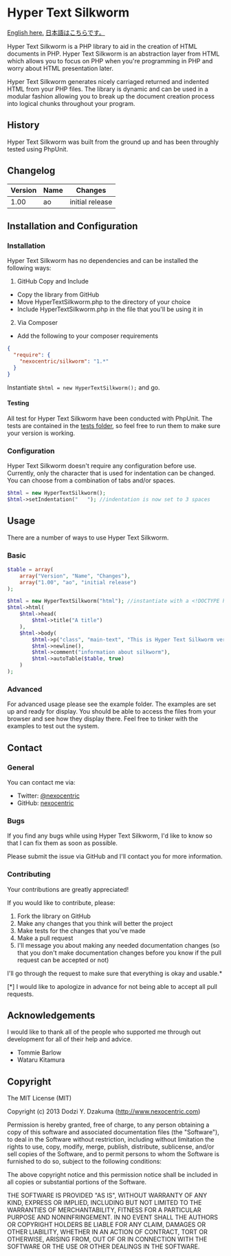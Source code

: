 Hyper Text Silkworm
===================
[English here.](./README)
[日本語はこちらです。](./README.jp)

Hyper Text Silkworm is a PHP library to aid in the creation of HTML documents in PHP. Hyper Text Silkworm is an abstraction layer from HTML which allows you to focus on PHP when you're programming in PHP and worry about HTML presentation later.

Hyper Text Silkworm generates nicely carriaged returned and indented HTML from your PHP files. The library is dynamic and can be used in a modular fashion allowing you to break up the document creation process into logical chunks throughout your program.

History
-------
Hyper Text Silkworm was built from the ground up and has been throughly tested using PhpUnit.

Changelog
---------
| Version | Name            | Changes         |
|---------|-----------------|-----------------|
| 1.00    | ao              | initial release |

Installation and Configuration
------------------------------
### Installation
Hyper Text Silkworm has no dependencies and can be installed the following ways:
1. GitHub Copy and Include
  * Copy the library from GitHub
  * Move HyperTextSilkworm.php to the directory of your choice
  * Include HyperTextSilkworm.php in the file that you'll be using it in
2. Via Composer
  * Add the following to your composer requirements
  ```json
  {
    "require": {
      "nexocentric/silkworm": "1.*"
    }
  }
  ```
Instantiate `$html = new HyperTextSilkworm();` and go.

#### Testing
All test for Hyper Text Silkworm have been conducted with PhpUnit. The tests are contained in the [tests folder](./tests), so feel free to run them to make sure your version is working.

### Configuration
Hyper Text Silkworm doesn't require any configuration before use. Currently, only the character that is used for indentation can be changed. You can choose from a combination of tabs and/or spaces.

```php
$html = new HyperTextSilkworm();
$html->setIndentation("   "); //indentation is now set to 3 spaces
```

Usage
-----
There are a number of ways to use Hyper Text Silkworm.

### Basic
```php
$table = array(
    array("Version", "Name", "Changes"),
    array("1.00", "ao", "initial release")
);

$html = new HyperTextSilkworm("html"); //instantiate with a <!DOCTYPE html>
$html->html(
    $html->head(
        $html->title("A title")
    ),
    $html->body(
        $html->p("class", "main-text", "This is Hyper Text Silkworm version 1.00!"),
        $html->newline(),
        $html->comment("information about silkworm"),
        $html->autoTable($table, true)
    )
);
```

### Advanced
For advanced usage please see the example folder. The examples are set up and ready for display. You should be able to access the files from your browser and see how they display there. Feel free to tinker with the examples to test out the system.

Contact
-------
### General
You can contact me via:
* Twitter: [@nexocentric](https://twitter.com/nexocentric)
* GitHub: [nexocentric](https://github.com/nexocentric)

### Bugs
If you find any bugs while using Hyper Text Silkworm, I'd like to know so that I can fix them as soon as possible.

Please submit the issue via GitHub and I'll contact you for more information.

### Contributing
Your contributions are greatly appreciated!

If you would like to contribute, please:
1. Fork the library on GitHub
2. Make any changes that you think will better the project
3. Make tests for the changes that you've made
4. Make a pull request
5. I'll message you about making any needed documentation changes (so that you don't make documentation changes before you know if the pull request can be accepted or not)

I'll go through the request to make sure that everything is okay and usable.*

[*] I would like to apologize in advance for not being able to accept all pull requests.

Acknowledgements
----------------
I would like to thank all of the people who supported me through out development for all of their help and advice.

* Tommie Barlow
* Wataru Kitamura

Copyright
---------
The MIT License (MIT)

Copyright (c) 2013 Dodzi Y. Dzakuma (http://www.nexocentric.com)

Permission is hereby granted, free of charge, to any person obtaining a copy
of this software and associated documentation files (the "Software"), to deal
in the Software without restriction, including without limitation the rights
to use, copy, modify, merge, publish, distribute, sublicense, and/or sell
copies of the Software, and to permit persons to whom the Software is
furnished to do so, subject to the following conditions:

The above copyright notice and this permission notice shall be included in
all copies or substantial portions of the Software.

THE SOFTWARE IS PROVIDED "AS IS", WITHOUT WARRANTY OF ANY KIND, EXPRESS OR
IMPLIED, INCLUDING BUT NOT LIMITED TO THE WARRANTIES OF MERCHANTABILITY,
FITNESS FOR A PARTICULAR PURPOSE AND NONINFRINGEMENT. IN NO EVENT SHALL THE
AUTHORS OR COPYRIGHT HOLDERS BE LIABLE FOR ANY CLAIM, DAMAGES OR OTHER
LIABILITY, WHETHER IN AN ACTION OF CONTRACT, TORT OR OTHERWISE, ARISING FROM,
OUT OF OR IN CONNECTION WITH THE SOFTWARE OR THE USE OR OTHER DEALINGS IN
THE SOFTWARE.